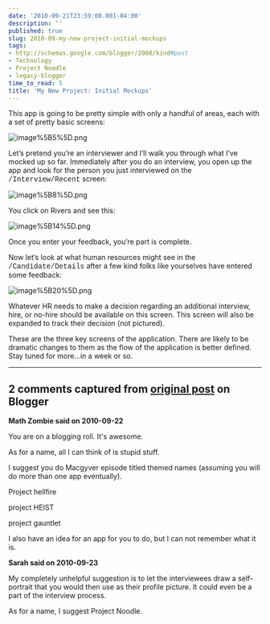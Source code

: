 ```yaml
---
date: '2010-09-21T23:59:00.001-04:00'
description: ''
published: true
slug: 2010-09-my-new-project-initial-mockups
tags:
- http://schemas.google.com/blogger/2008/kind#post
- Technology
- Project Noodle
- legacy-blogger
time_to_read: 5
title: 'My New Project: Initial Mockups'
---
```



This app is going to be pretty simple with only a handful of areas, each with a set of pretty basic screens:

![image%5B5%5D.png](image%5B5%5D.png)

Let’s pretend you’re an interviewer and I’ll walk you through what I’ve mocked up so far. Immediately after you do an interview, you open up the app and look for the person you just interviewed on the <font face="Courier New">/Interview/Recent</font> screen:

![image%5B8%5D.png](image%5B8%5D.png)

You click on Rivers and see this:

![image%5B14%5D.png](image%5B14%5D.png)

Once you enter your feedback, you’re part is complete.

Now let’s look at what human resources might see in the <font face="Courier New">/Candidate/Details</font> after a few kind folks like yourselves have entered some feedback:

![image%5B20%5D.png](image%5B20%5D.png)

Whatever HR needs to make a decision regarding an additional interview, hire, or no-hire should be available on this screen. This screen will also be expanded to track their decision (not pictured).

These are the three key screens of the application. There are likely to be dramatic changes to them as the flow of the application is better defined. Stay tuned for more…in a week or so.

---

## 2 comments captured from [original post](https://blog.wassupy.com/2010/09/my-new-project-initial-mockups.html) on Blogger

**Math Zombie said on 2010-09-22**

You are on a blogging roll. It's awesome.

As for a name, all I can think of is stupid stuff.

I suggest you do Macgyver episode titled themed names (assuming you will do more than one app eventually).

Project hellfire

project HEIST

project gauntlet

I also have an idea for an app for you to do, but I can not remember what it is.

**Sarah said on 2010-09-23**

My completely unhelpful suggestion is to let the interviewees draw a self-portrait that you would then use as their profile picture.  It could even be a part of the interview process.

As for a name, I suggest Project Noodle.

